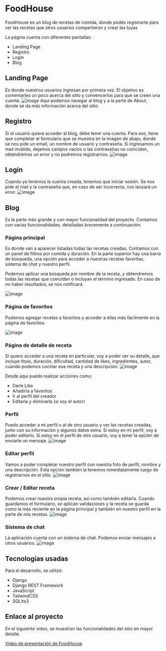 # FoodHouse
FoodHouse es un blog de recetas de comida, donde podés registrarte para ver las recetas que otros usuarios compartieron y crear las tuyas

La página cuenta con diferentes pantallas:
* Landing Page
* Registro
* Login
* Blog

## Landing Page
Es donde nuestros usuarios ingresan por primera vez. El objetivo es comentarles un poco acerca del sitio y convencerlos para que se creen una cuenta.
![image](https://github.com/CiroJSCH/FoodHouse/assets/104742538/0c138d0e-ba92-4e80-bf6e-43b0b3844d27)
Aquí podemos navegar al blog y a la parte de About, donde se da más información acerca del sitio.

## Registro
Si el usuario quiere acceder al blog, debe tener una cuenta. Para eso, tiene que completar el formulario que se muestra en la imagen de abajo, donde se nos pide un email, un nombre de usuario y contraseña. Si ingresamos un mail inválido, dejamos campos vacíos o las contraseñas no coinciden, obtendremos un error y no podremos registrarnos.
![image](https://github.com/CiroJSCH/FoodHouse/assets/104742538/877fc5f8-020d-43c8-8269-faa2fcaf4cf4)

## Login
Cuando ya tenemos la cuenta creada, tenemos que iniciar sesión. Se nos pide el mail y la contraseña que, en caso de ser incorrecta, nos lanzará un error.
![image](https://github.com/CiroJSCH/FoodHouse/assets/104742538/4cebf9af-606a-471d-b9c1-9dbbe91a7e62)

## Blog
Es la parte más grande y con mayor funcionalidad del proyecto. Contamos con varias funcionalidades, detalladas brevemente a continuación:

### Página principal
Es donde van a aparecer listadas todas las recetas creadas. Contamos con un panel de filtros por comida y duración. En la parte superior hay una barra de búsqueda, una opción para acceder a nuestras recetas favoritas, sistema de chat y nuestro perfil.

Podemos aplicar una búsqueda por nombre de la receta, y obtendremos todas las recetas que coincidan o incluyan el término ingresado. En caso de no haber resultados, se nos notificará.

![image](https://github.com/CiroJSCH/FoodHouse/assets/104742538/54f37167-eac6-4af5-85c8-a38f92a71f49)

### Página de favoritos
Podemos agregar recetas a favoritos y acceder a ellas más facilmente en la página de favoritos.

![image](https://github.com/CiroJSCH/FoodHouse/assets/104742538/209ca1b0-21f5-4be1-a258-414d28a8931a)

### Página de detalle de receta
Si quiero acceder a una receta en particular, voy a poder ver su detalle, que incluye título, duración, dificultad, cantidad de likes, ingredientes, autor, cuando podemos cocinar esa receta y una descripción.
![image](https://github.com/CiroJSCH/FoodHouse/assets/104742538/0319c23e-5253-4c83-80f2-3c35e413741b)

Desde aquí puedo realizar acciones como:
- Darle Like
- Añadirla a favoritos
- Ir al perfil del creador
- Editarla y eliminarla (si soy el autor)

### Perfil
Puedo acceder a mi perfil o al de otro usuario y ver las recetas creadas, junto con su información y algunos datos extra. Si estoy en mi perfil, voy a poder editarlo. Si estoy en el perfil de otro usuario, voy a tener la opción de enviarle un mensaje.
![image](https://github.com/CiroJSCH/FoodHouse/assets/104742538/0d4d47ac-1fe7-48d9-87d9-b53050c6923c)

### Editar perfil
Vamos a poder completar nuestro perfil con nuestra foto de perfil, nombre y una descripción. Esta opción también la tenemos inmediatamente luego de registrarnos en el sitio.
![image](https://github.com/CiroJSCH/FoodHouse/assets/104742538/0150c4e2-23dc-4dda-8151-2b4302eb5310)


### Crear / Editar receta
Podemos crear nuestra propia receta, así como también editarla. Cuando guardamos el formulario, se aplican validaciones y la receta se guarda como la más reciente en la página principal y también en nuestro perfil en la parte de mis recetas.
![image](https://github.com/CiroJSCH/FoodHouse/assets/104742538/a407409d-3f63-47c8-ac68-28a02ac2ab73)

### Sistema de chat
La aplicación cuenta con un sistema de chat. Podemos enviar mensajes a otros usuarios.
![image](https://github.com/CiroJSCH/FoodHouse/assets/104742538/b3f96fa6-469e-46da-9557-968ff48ecb64)


## Tecnologías usadas
Para el desarrollo, se utilizó:
- Django
- Django REST Framework
- JavaScript
- TailwindCSS
- SQLite3

## Enlace al proyecto
En el siguiente video, se muestran las funcionalidades del sitio en mayor detalle.

[Video de presentación de FoodHouse](https://drive.google.com/file/d/1ktc0i1pPYWHrW5HgEhQ3z2UEc2DLkXi1/view?usp=sharing)
